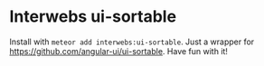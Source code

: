 # Interwebs ui-sortable

Install with `meteor add interwebs:ui-sortable`. Just a wrapper for https://github.com/angular-ui/ui-sortable. Have fun with it!